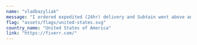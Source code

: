 ```yaml
---
name: "vladbazyliak"
message: "I ordered expedited (24hr) delivery and Subtain went above and beyond to deliver quite complex landing page in record time! Would recommend 10/10!"
flag: "assets/flags/united-states.svg"
country_name: "United States of America"
link: "https://fiverr.com/"
---
```

